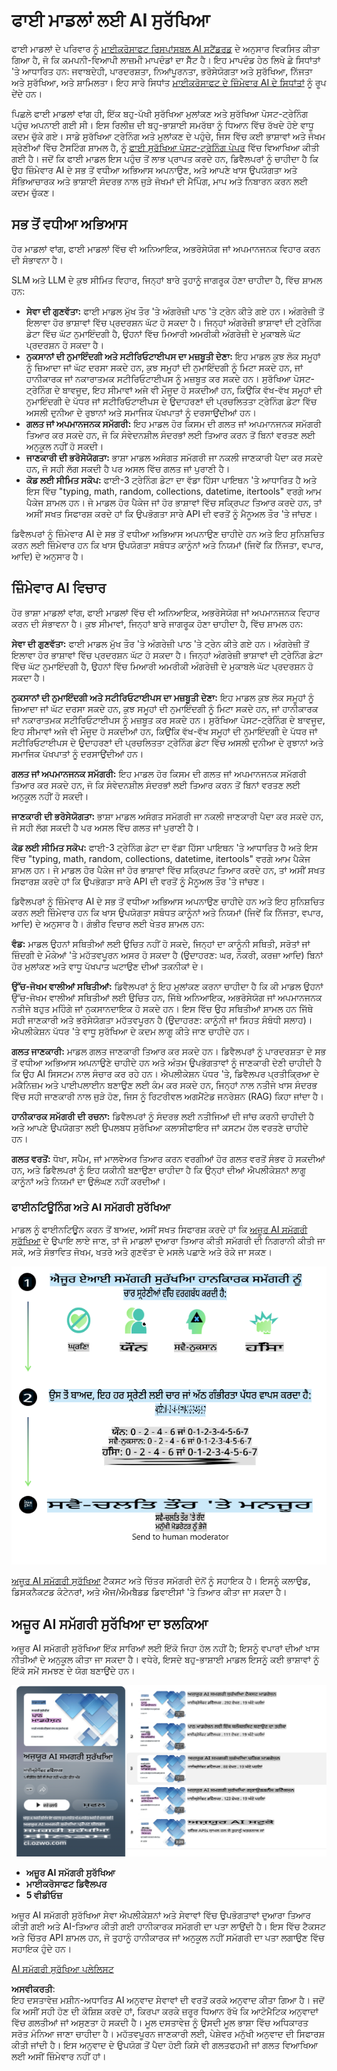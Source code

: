# ਫਾਈ ਮਾਡਲਾਂ ਲਈ AI ਸੁਰੱਖਿਆ

ਫਾਈ ਮਾਡਲਾਂ ਦੇ ਪਰਿਵਾਰ ਨੂੰ [ਮਾਈਕਰੋਸਾਫਟ ਰਿਸਪਾਂਸਬਲ AI ਸਟੈਂਡਰਡ](https://query.prod.cms.rt.microsoft.com/cms/api/am/binary/RE5cmFl) ਦੇ ਅਨੁਸਾਰ ਵਿਕਸਿਤ ਕੀਤਾ ਗਿਆ ਹੈ, ਜੋ ਕਿ ਕਮਪਨੀ-ਵਿਆਪੀ ਲਾਜ਼ਮੀ ਮਾਪਦੰਡਾਂ ਦਾ ਸੈੱਟ ਹੈ। ਇਹ ਮਾਪਦੰਡ ਹੇਠ ਲਿਖੇ ਛੇ ਸਿਧਾਂਤਾਂ 'ਤੇ ਆਧਾਰਿਤ ਹਨ: ਜਵਾਬਦੇਹੀ, ਪਾਰਦਰਸ਼ਤਾ, ਨਿਆਂਪੂਰਨਤਾ, ਭਰੋਸੇਯੋਗਤਾ ਅਤੇ ਸੁਰੱਖਿਆ, ਨਿੱਜਤਾ ਅਤੇ ਸੁਰੱਖਿਆ, ਅਤੇ ਸ਼ਾਮਿਲਤਾ। ਇਹ ਸਾਰੇ ਸਿਧਾਂਤ [ਮਾਈਕਰੋਸਾਫਟ ਦੇ ਜ਼ਿੰਮੇਵਾਰ AI ਦੇ ਸਿਧਾਂਤਾਂ](https://www.microsoft.com/ai/responsible-ai) ਨੂੰ ਰੂਪ ਦੇਂਦੇ ਹਨ।

ਪਿਛਲੇ ਫਾਈ ਮਾਡਲਾਂ ਵਾਂਗ ਹੀ, ਇੱਕ ਬਹੁ-ਪੱਖੀ ਸੁਰੱਖਿਆ ਮੁਲਾਂਕਣ ਅਤੇ ਸੁਰੱਖਿਆ ਪੋਸਟ-ਟ੍ਰੇਨਿੰਗ ਪਹੁੰਚ ਅਪਨਾਈ ਗਈ ਸੀ। ਇਸ ਰਿਲੀਜ਼ ਦੀ ਬਹੁ-ਭਾਸ਼ਾਈ ਸਮਰੱਥਾ ਨੂੰ ਧਿਆਨ ਵਿੱਚ ਰੱਖਦੇ ਹੋਏ ਵਾਧੂ ਕਦਮ ਚੁੱਕੇ ਗਏ। ਸਾਡੇ ਸੁਰੱਖਿਆ ਟ੍ਰੇਨਿੰਗ ਅਤੇ ਮੁਲਾਂਕਣ ਦੇ ਪਹੁੰਚੇ, ਜਿਸ ਵਿੱਚ ਕਈ ਭਾਸ਼ਾਵਾਂ ਅਤੇ ਜੋਖਮ ਸ਼੍ਰੇਣੀਆਂ ਵਿੱਚ ਟੈਸਟਿੰਗ ਸ਼ਾਮਲ ਹੈ, ਨੂੰ [ਫਾਈ ਸੁਰੱਖਿਆ ਪੋਸਟ-ਟ੍ਰੇਨਿੰਗ ਪੇਪਰ](https://arxiv.org/abs/2407.13833) ਵਿੱਚ ਵਿਆਖਿਆ ਕੀਤੀ ਗਈ ਹੈ। ਜਦੋਂ ਕਿ ਫਾਈ ਮਾਡਲ ਇਸ ਪਹੁੰਚ ਤੋਂ ਲਾਭ ਪ੍ਰਾਪਤ ਕਰਦੇ ਹਨ, ਡਿਵੈਲਪਰਾਂ ਨੂੰ ਚਾਹੀਦਾ ਹੈ ਕਿ ਉਹ ਜ਼ਿੰਮੇਵਾਰ AI ਦੇ ਸਭ ਤੋਂ ਵਧੀਆ ਅਭਿਆਸ ਅਪਨਾਉਣ, ਅਤੇ ਆਪਣੇ ਖਾਸ ਉਪਯੋਗਤਾ ਅਤੇ ਸੱਭਿਆਚਾਰਕ ਅਤੇ ਭਾਸ਼ਾਈ ਸੰਦਰਭ ਨਾਲ ਜੁੜੇ ਜੋਖਮਾਂ ਦੀ ਮੈਪਿੰਗ, ਮਾਪ ਅਤੇ ਨਿਬਾਰਨ ਕਰਨ ਲਈ ਕਦਮ ਚੁੱਕਣ।

## ਸਭ ਤੋਂ ਵਧੀਆ ਅਭਿਆਸ

ਹੋਰ ਮਾਡਲਾਂ ਵਾਂਗ, ਫਾਈ ਮਾਡਲਾਂ ਵਿੱਚ ਵੀ ਅਨਿਆਇਕ, ਅਭਰੋਸੇਯੋਗ ਜਾਂ ਅਪਮਾਨਜਨਕ ਵਿਹਾਰ ਕਰਨ ਦੀ ਸੰਭਾਵਨਾ ਹੈ।

SLM ਅਤੇ LLM ਦੇ ਕੁਝ ਸੀਮਿਤ ਵਿਹਾਰ, ਜਿਨ੍ਹਾਂ ਬਾਰੇ ਤੁਹਾਨੂੰ ਜਾਗਰੂਕ ਹੋਣਾ ਚਾਹੀਦਾ ਹੈ, ਵਿੱਚ ਸ਼ਾਮਲ ਹਨ:

- **ਸੇਵਾ ਦੀ ਗੁਣਵੱਤਾ:** ਫਾਈ ਮਾਡਲ ਮੁੱਖ ਤੌਰ 'ਤੇ ਅੰਗਰੇਜ਼ੀ ਪਾਠ 'ਤੇ ਟ੍ਰੇਨ ਕੀਤੇ ਗਏ ਹਨ। ਅੰਗਰੇਜ਼ੀ ਤੋਂ ਇਲਾਵਾ ਹੋਰ ਭਾਸ਼ਾਵਾਂ ਵਿੱਚ ਪ੍ਰਦਰਸ਼ਨ ਘੱਟ ਹੋ ਸਕਦਾ ਹੈ। ਜਿਨ੍ਹਾਂ ਅੰਗਰੇਜ਼ੀ ਭਾਸ਼ਾਵਾਂ ਦੀ ਟ੍ਰੇਨਿੰਗ ਡੇਟਾ ਵਿੱਚ ਘੱਟ ਨੁਮਾਇੰਦਗੀ ਹੈ, ਉਹਨਾਂ ਵਿੱਚ ਮਿਆਰੀ ਅਮਰੀਕੀ ਅੰਗਰੇਜ਼ੀ ਦੇ ਮੁਕਾਬਲੇ ਘੱਟ ਪ੍ਰਦਰਸ਼ਨ ਹੋ ਸਕਦਾ ਹੈ।
- **ਨੁਕਸਾਨਾਂ ਦੀ ਨੁਮਾਇੰਦਗੀ ਅਤੇ ਸਟੀਰਿਓਟਾਈਪਸ ਦਾ ਮਜ਼ਬੂਤੀ ਦੇਣਾ:** ਇਹ ਮਾਡਲ ਕੁਝ ਲੋਕ ਸਮੂਹਾਂ ਨੂੰ ਜ਼ਿਆਦਾ ਜਾਂ ਘੱਟ ਦਰਸਾ ਸਕਦੇ ਹਨ, ਕੁਝ ਸਮੂਹਾਂ ਦੀ ਨੁਮਾਇੰਦਗੀ ਨੂੰ ਮਿਟਾ ਸਕਦੇ ਹਨ, ਜਾਂ ਹਾਨੀਕਾਰਕ ਜਾਂ ਨਕਾਰਾਤਮਕ ਸਟੀਰਿਓਟਾਈਪਸ ਨੂੰ ਮਜ਼ਬੂਤ ਕਰ ਸਕਦੇ ਹਨ। ਸੁਰੱਖਿਆ ਪੋਸਟ-ਟ੍ਰੇਨਿੰਗ ਦੇ ਬਾਵਜੂਦ, ਇਹ ਸੀਮਾਵਾਂ ਅਜੇ ਵੀ ਮੌਜੂਦ ਹੋ ਸਕਦੀਆਂ ਹਨ, ਕਿਉਂਕਿ ਵੱਖ-ਵੱਖ ਸਮੂਹਾਂ ਦੀ ਨੁਮਾਇੰਦਗੀ ਦੇ ਪੱਧਰ ਜਾਂ ਸਟੀਰਿਓਟਾਈਪਸ ਦੇ ਉਦਾਹਰਣਾਂ ਦੀ ਪ੍ਰਚਲਿਤਤਾ ਟ੍ਰੇਨਿੰਗ ਡੇਟਾ ਵਿੱਚ ਅਸਲੀ ਦੁਨੀਆ ਦੇ ਰੁਝਾਨਾਂ ਅਤੇ ਸਮਾਜਿਕ ਪੱਖਪਾਤਾਂ ਨੂੰ ਦਰਸਾਉਂਦੀਆਂ ਹਨ।
- **ਗਲਤ ਜਾਂ ਅਪਮਾਨਜਨਕ ਸਮੱਗਰੀ:** ਇਹ ਮਾਡਲ ਹੋਰ ਕਿਸਮ ਦੀ ਗਲਤ ਜਾਂ ਅਪਮਾਨਜਨਕ ਸਮੱਗਰੀ ਤਿਆਰ ਕਰ ਸਕਦੇ ਹਨ, ਜੋ ਕਿ ਸੰਵੇਦਨਸ਼ੀਲ ਸੰਦਰਭਾਂ ਲਈ ਤਿਆਰ ਕਰਨ ਤੋਂ ਬਿਨਾਂ ਵਰਤਣ ਲਈ ਅਨੁਕੂਲ ਨਹੀਂ ਹੋ ਸਕਦੀ।
- **ਜਾਣਕਾਰੀ ਦੀ ਭਰੋਸੇਯੋਗਤਾ:** ਭਾਸ਼ਾ ਮਾਡਲ ਅਸੰਗਤ ਸਮੱਗਰੀ ਜਾ ਨਕਲੀ ਜਾਣਕਾਰੀ ਪੈਦਾ ਕਰ ਸਕਦੇ ਹਨ, ਜੋ ਸਹੀ ਲੱਗ ਸਕਦੀ ਹੈ ਪਰ ਅਸਲ ਵਿੱਚ ਗਲਤ ਜਾਂ ਪੁਰਾਣੀ ਹੈ।
- **ਕੋਡ ਲਈ ਸੀਮਿਤ ਸਕੋਪ:** ਫਾਈ-3 ਟ੍ਰੇਨਿੰਗ ਡੇਟਾ ਦਾ ਵੱਡਾ ਹਿੱਸਾ ਪਾਇਥਨ 'ਤੇ ਆਧਾਰਿਤ ਹੈ ਅਤੇ ਇਸ ਵਿੱਚ "typing, math, random, collections, datetime, itertools" ਵਰਗੇ ਆਮ ਪੈਕੇਜ ਸ਼ਾਮਲ ਹਨ। ਜੇ ਮਾਡਲ ਹੋਰ ਪੈਕੇਜ ਜਾਂ ਹੋਰ ਭਾਸ਼ਾਵਾਂ ਵਿੱਚ ਸਕ੍ਰਿਪਟ ਤਿਆਰ ਕਰਦੇ ਹਨ, ਤਾਂ ਅਸੀਂ ਸਖਤ ਸਿਫਾਰਸ਼ ਕਰਦੇ ਹਾਂ ਕਿ ਉਪਭੋਗਤਾ ਸਾਰੇ API ਦੀ ਵਰਤੋਂ ਨੂੰ ਮੈਨੂਅਲ ਤੌਰ 'ਤੇ ਜਾਂਚਣ।

ਡਿਵੈਲਪਰਾਂ ਨੂੰ ਜ਼ਿੰਮੇਵਾਰ AI ਦੇ ਸਭ ਤੋਂ ਵਧੀਆ ਅਭਿਆਸ ਅਪਨਾਉਣ ਚਾਹੀਦੇ ਹਨ ਅਤੇ ਇਹ ਸੁਨਿਸ਼ਚਿਤ ਕਰਨ ਲਈ ਜ਼ਿੰਮੇਵਾਰ ਹਨ ਕਿ ਖਾਸ ਉਪਯੋਗਤਾ ਸਬੰਧਤ ਕਾਨੂੰਨਾਂ ਅਤੇ ਨਿਯਮਾਂ (ਜਿਵੇਂ ਕਿ ਨਿੱਜਤਾ, ਵਪਾਰ, ਆਦਿ) ਦੇ ਅਨੁਸਾਰ ਹੈ।

## ਜ਼ਿੰਮੇਵਾਰ AI ਵਿਚਾਰ

ਹੋਰ ਭਾਸ਼ਾ ਮਾਡਲਾਂ ਵਾਂਗ, ਫਾਈ ਮਾਡਲਾਂ ਵਿੱਚ ਵੀ ਅਨਿਆਇਕ, ਅਭਰੋਸੇਯੋਗ ਜਾਂ ਅਪਮਾਨਜਨਕ ਵਿਹਾਰ ਕਰਨ ਦੀ ਸੰਭਾਵਨਾ ਹੈ। ਕੁਝ ਸੀਮਾਵਾਂ, ਜਿਨ੍ਹਾਂ ਬਾਰੇ ਜਾਗਰੂਕ ਹੋਣਾ ਚਾਹੀਦਾ ਹੈ, ਵਿੱਚ ਸ਼ਾਮਲ ਹਨ:

**ਸੇਵਾ ਦੀ ਗੁਣਵੱਤਾ:** ਫਾਈ ਮਾਡਲ ਮੁੱਖ ਤੌਰ 'ਤੇ ਅੰਗਰੇਜ਼ੀ ਪਾਠ 'ਤੇ ਟ੍ਰੇਨ ਕੀਤੇ ਗਏ ਹਨ। ਅੰਗਰੇਜ਼ੀ ਤੋਂ ਇਲਾਵਾ ਹੋਰ ਭਾਸ਼ਾਵਾਂ ਵਿੱਚ ਪ੍ਰਦਰਸ਼ਨ ਘੱਟ ਹੋ ਸਕਦਾ ਹੈ। ਜਿਨ੍ਹਾਂ ਅੰਗਰੇਜ਼ੀ ਭਾਸ਼ਾਵਾਂ ਦੀ ਟ੍ਰੇਨਿੰਗ ਡੇਟਾ ਵਿੱਚ ਘੱਟ ਨੁਮਾਇੰਦਗੀ ਹੈ, ਉਹਨਾਂ ਵਿੱਚ ਮਿਆਰੀ ਅਮਰੀਕੀ ਅੰਗਰੇਜ਼ੀ ਦੇ ਮੁਕਾਬਲੇ ਘੱਟ ਪ੍ਰਦਰਸ਼ਨ ਹੋ ਸਕਦਾ ਹੈ।

**ਨੁਕਸਾਨਾਂ ਦੀ ਨੁਮਾਇੰਦਗੀ ਅਤੇ ਸਟੀਰਿਓਟਾਈਪਸ ਦਾ ਮਜ਼ਬੂਤੀ ਦੇਣਾ:** ਇਹ ਮਾਡਲ ਕੁਝ ਲੋਕ ਸਮੂਹਾਂ ਨੂੰ ਜ਼ਿਆਦਾ ਜਾਂ ਘੱਟ ਦਰਸਾ ਸਕਦੇ ਹਨ, ਕੁਝ ਸਮੂਹਾਂ ਦੀ ਨੁਮਾਇੰਦਗੀ ਨੂੰ ਮਿਟਾ ਸਕਦੇ ਹਨ, ਜਾਂ ਹਾਨੀਕਾਰਕ ਜਾਂ ਨਕਾਰਾਤਮਕ ਸਟੀਰਿਓਟਾਈਪਸ ਨੂੰ ਮਜ਼ਬੂਤ ਕਰ ਸਕਦੇ ਹਨ। ਸੁਰੱਖਿਆ ਪੋਸਟ-ਟ੍ਰੇਨਿੰਗ ਦੇ ਬਾਵਜੂਦ, ਇਹ ਸੀਮਾਵਾਂ ਅਜੇ ਵੀ ਮੌਜੂਦ ਹੋ ਸਕਦੀਆਂ ਹਨ, ਕਿਉਂਕਿ ਵੱਖ-ਵੱਖ ਸਮੂਹਾਂ ਦੀ ਨੁਮਾਇੰਦਗੀ ਦੇ ਪੱਧਰ ਜਾਂ ਸਟੀਰਿਓਟਾਈਪਸ ਦੇ ਉਦਾਹਰਣਾਂ ਦੀ ਪ੍ਰਚਲਿਤਤਾ ਟ੍ਰੇਨਿੰਗ ਡੇਟਾ ਵਿੱਚ ਅਸਲੀ ਦੁਨੀਆ ਦੇ ਰੁਝਾਨਾਂ ਅਤੇ ਸਮਾਜਿਕ ਪੱਖਪਾਤਾਂ ਨੂੰ ਦਰਸਾਉਂਦੀਆਂ ਹਨ।

**ਗਲਤ ਜਾਂ ਅਪਮਾਨਜਨਕ ਸਮੱਗਰੀ:** ਇਹ ਮਾਡਲ ਹੋਰ ਕਿਸਮ ਦੀ ਗਲਤ ਜਾਂ ਅਪਮਾਨਜਨਕ ਸਮੱਗਰੀ ਤਿਆਰ ਕਰ ਸਕਦੇ ਹਨ, ਜੋ ਕਿ ਸੰਵੇਦਨਸ਼ੀਲ ਸੰਦਰਭਾਂ ਲਈ ਤਿਆਰ ਕਰਨ ਤੋਂ ਬਿਨਾਂ ਵਰਤਣ ਲਈ ਅਨੁਕੂਲ ਨਹੀਂ ਹੋ ਸਕਦੀ।

**ਜਾਣਕਾਰੀ ਦੀ ਭਰੋਸੇਯੋਗਤਾ:** ਭਾਸ਼ਾ ਮਾਡਲ ਅਸੰਗਤ ਸਮੱਗਰੀ ਜਾ ਨਕਲੀ ਜਾਣਕਾਰੀ ਪੈਦਾ ਕਰ ਸਕਦੇ ਹਨ, ਜੋ ਸਹੀ ਲੱਗ ਸਕਦੀ ਹੈ ਪਰ ਅਸਲ ਵਿੱਚ ਗਲਤ ਜਾਂ ਪੁਰਾਣੀ ਹੈ।

**ਕੋਡ ਲਈ ਸੀਮਿਤ ਸਕੋਪ:** ਫਾਈ-3 ਟ੍ਰੇਨਿੰਗ ਡੇਟਾ ਦਾ ਵੱਡਾ ਹਿੱਸਾ ਪਾਇਥਨ 'ਤੇ ਆਧਾਰਿਤ ਹੈ ਅਤੇ ਇਸ ਵਿੱਚ "typing, math, random, collections, datetime, itertools" ਵਰਗੇ ਆਮ ਪੈਕੇਜ ਸ਼ਾਮਲ ਹਨ। ਜੇ ਮਾਡਲ ਹੋਰ ਪੈਕੇਜ ਜਾਂ ਹੋਰ ਭਾਸ਼ਾਵਾਂ ਵਿੱਚ ਸਕ੍ਰਿਪਟ ਤਿਆਰ ਕਰਦੇ ਹਨ, ਤਾਂ ਅਸੀਂ ਸਖਤ ਸਿਫਾਰਸ਼ ਕਰਦੇ ਹਾਂ ਕਿ ਉਪਭੋਗਤਾ ਸਾਰੇ API ਦੀ ਵਰਤੋਂ ਨੂੰ ਮੈਨੂਅਲ ਤੌਰ 'ਤੇ ਜਾਂਚਣ।

ਡਿਵੈਲਪਰਾਂ ਨੂੰ ਜ਼ਿੰਮੇਵਾਰ AI ਦੇ ਸਭ ਤੋਂ ਵਧੀਆ ਅਭਿਆਸ ਅਪਨਾਉਣ ਚਾਹੀਦੇ ਹਨ ਅਤੇ ਇਹ ਸੁਨਿਸ਼ਚਿਤ ਕਰਨ ਲਈ ਜ਼ਿੰਮੇਵਾਰ ਹਨ ਕਿ ਖਾਸ ਉਪਯੋਗਤਾ ਸਬੰਧਤ ਕਾਨੂੰਨਾਂ ਅਤੇ ਨਿਯਮਾਂ (ਜਿਵੇਂ ਕਿ ਨਿੱਜਤਾ, ਵਪਾਰ, ਆਦਿ) ਦੇ ਅਨੁਸਾਰ ਹੈ। ਗੰਭੀਰ ਵਿਚਾਰ ਲਈ ਖੇਤਰ ਸ਼ਾਮਲ ਹਨ:

**ਵੰਡ:** ਮਾਡਲ ਉਹਨਾਂ ਸਥਿਤੀਆਂ ਲਈ ਉਚਿਤ ਨਹੀਂ ਹੋ ਸਕਦੇ, ਜਿਨ੍ਹਾਂ ਦਾ ਕਾਨੂੰਨੀ ਸਥਿਤੀ, ਸਰੋਤਾਂ ਜਾਂ ਜ਼ਿੰਦਗੀ ਦੇ ਮੌਕੇਆਂ 'ਤੇ ਮਹੱਤਵਪੂਰਨ ਅਸਰ ਹੋ ਸਕਦਾ ਹੈ (ਉਦਾਹਰਣ: ਘਰ, ਨੌਕਰੀ, ਕਰਜ਼ਾ ਆਦਿ) ਬਿਨਾਂ ਹੋਰ ਮੁਲਾਂਕਣ ਅਤੇ ਵਾਧੂ ਪੱਖਪਾਤ ਘਟਾਉਣ ਦੀਆਂ ਤਕਨੀਕਾਂ ਦੇ।

**ਉੱਚ-ਜੋਖਮ ਵਾਲੀਆਂ ਸਥਿਤੀਆਂ:** ਡਿਵੈਲਪਰਾਂ ਨੂੰ ਇਹ ਮੁਲਾਂਕਣ ਕਰਨਾ ਚਾਹੀਦਾ ਹੈ ਕਿ ਕੀ ਮਾਡਲ ਉਹਨਾਂ ਉੱਚ-ਜੋਖਮ ਵਾਲੀਆਂ ਸਥਿਤੀਆਂ ਲਈ ਉਚਿਤ ਹਨ, ਜਿੱਥੇ ਅਨਿਆਇਕ, ਅਭਰੋਸੇਯੋਗ ਜਾਂ ਅਪਮਾਨਜਨਕ ਨਤੀਜੇ ਬਹੁਤ ਮਹਿੰਗੇ ਜਾਂ ਨੁਕਸਾਨਦਾਇਕ ਹੋ ਸਕਦੇ ਹਨ। ਇਸ ਵਿੱਚ ਉਹ ਸਥਿਤੀਆਂ ਸ਼ਾਮਲ ਹਨ ਜਿੱਥੇ ਸਹੀ ਜਾਣਕਾਰੀ ਅਤੇ ਭਰੋਸੇਯੋਗਤਾ ਮਹੱਤਵਪੂਰਨ ਹੈ (ਉਦਾਹਰਣ: ਕਾਨੂੰਨੀ ਜਾਂ ਸਿਹਤ ਸੰਬੰਧੀ ਸਲਾਹ)। ਐਪਲੀਕੇਸ਼ਨ ਪੱਧਰ 'ਤੇ ਵਾਧੂ ਸੁਰੱਖਿਆ ਦੇ ਕਦਮ ਲਾਗੂ ਕੀਤੇ ਜਾਣ ਚਾਹੀਦੇ ਹਨ।

**ਗਲਤ ਜਾਣਕਾਰੀ:** ਮਾਡਲ ਗਲਤ ਜਾਣਕਾਰੀ ਤਿਆਰ ਕਰ ਸਕਦੇ ਹਨ। ਡਿਵੈਲਪਰਾਂ ਨੂੰ ਪਾਰਦਰਸ਼ਤਾ ਦੇ ਸਭ ਤੋਂ ਵਧੀਆ ਅਭਿਆਸ ਅਪਨਾਉਣੇ ਚਾਹੀਦੇ ਹਨ ਅਤੇ ਅੰਤਮ ਉਪਭੋਗਤਾਵਾਂ ਨੂੰ ਜਾਣਕਾਰੀ ਦੇਣੀ ਚਾਹੀਦੀ ਹੈ ਕਿ ਉਹ AI ਸਿਸਟਮ ਨਾਲ ਸੰਚਾਰ ਕਰ ਰਹੇ ਹਨ। ਐਪਲੀਕੇਸ਼ਨ ਪੱਧਰ 'ਤੇ, ਡਿਵੈਲਪਰ ਪ੍ਰਤੀਕ੍ਰਿਆ ਦੇ ਮਕੈਨਿਜ਼ਮ ਅਤੇ ਪਾਈਪਲਾਈਨ ਬਣਾਉਣ ਲਈ ਕੰਮ ਕਰ ਸਕਦੇ ਹਨ, ਜਿਨ੍ਹਾਂ ਨਾਲ ਨਤੀਜੇ ਖਾਸ ਸੰਦਰਭ ਵਿੱਚ ਸਹੀ ਜਾਣਕਾਰੀ ਨਾਲ ਜੁੜੇ ਹੋਣ, ਜਿਸ ਨੂੰ ਰਿਟਰੀਵਲ ਅਗਮੈਂਟੇਡ ਜਨਰੇਸ਼ਨ (RAG) ਕਿਹਾ ਜਾਂਦਾ ਹੈ।

**ਹਾਨੀਕਾਰਕ ਸਮੱਗਰੀ ਦੀ ਰਚਨਾ:** ਡਿਵੈਲਪਰਾਂ ਨੂੰ ਸੰਦਰਭ ਲਈ ਨਤੀਜਿਆਂ ਦੀ ਜਾਂਚ ਕਰਨੀ ਚਾਹੀਦੀ ਹੈ ਅਤੇ ਆਪਣੇ ਉਪਯੋਗਤਾ ਲਈ ਉਪਲਬਧ ਸੁਰੱਖਿਆ ਕਲਾਸੀਫਾਇਰ ਜਾਂ ਕਸਟਮ ਹੱਲ ਵਰਤਣੇ ਚਾਹੀਦੇ ਹਨ।

**ਗਲਤ ਵਰਤੋਂ:** ਧੋਖਾ, ਸਪੈਮ, ਜਾਂ ਮਾਲਵੇਅਰ ਤਿਆਰ ਕਰਨ ਵਰਗੀਆਂ ਹੋਰ ਗਲਤ ਵਰਤੋਂ ਸੰਭਵ ਹੋ ਸਕਦੀਆਂ ਹਨ, ਅਤੇ ਡਿਵੈਲਪਰਾਂ ਨੂੰ ਇਹ ਯਕੀਨੀ ਬਣਾਉਣਾ ਚਾਹੀਦਾ ਹੈ ਕਿ ਉਨ੍ਹਾਂ ਦੀਆਂ ਐਪਲੀਕੇਸ਼ਨਾਂ ਲਾਗੂ ਕਾਨੂੰਨਾਂ ਅਤੇ ਨਿਯਮਾਂ ਦਾ ਉਲੰਘਣ ਨਹੀਂ ਕਰਦੀਆਂ।

### ਫਾਈਨਟਿਊਨਿੰਗ ਅਤੇ AI ਸਮੱਗਰੀ ਸੁਰੱਖਿਆ

ਮਾਡਲ ਨੂੰ ਫਾਈਨਟਿਊਨ ਕਰਨ ਤੋਂ ਬਾਅਦ, ਅਸੀਂ ਸਖਤ ਸਿਫਾਰਸ਼ ਕਰਦੇ ਹਾਂ ਕਿ [ਅਜ਼ੂਰ AI ਸਮੱਗਰੀ ਸੁਰੱਖਿਆ](https://learn.microsoft.com/azure/ai-services/content-safety/overview) ਦੇ ਉਪਾਇ ਲਾਏ ਜਾਣ, ਤਾਂ ਜੋ ਮਾਡਲਾਂ ਦੁਆਰਾ ਤਿਆਰ ਕੀਤੀ ਸਮੱਗਰੀ ਦੀ ਨਿਗਰਾਨੀ ਕੀਤੀ ਜਾ ਸਕੇ, ਅਤੇ ਸੰਭਾਵਿਤ ਜੋਖਮ, ਖਤਰੇ ਅਤੇ ਗੁਣਵੱਤਾ ਦੇ ਮਸਲੇ ਪਛਾਣੇ ਅਤੇ ਰੋਕੇ ਜਾ ਸਕਣ।

![Phi3AISafety](../../../../../translated_images/01.phi3aisafety.b950fac78d0cda701abf8181b3cfdabf328f70d0d5c096d5ebf842a2db62615f.pa.png)

[ਅਜ਼ੂਰ AI ਸਮੱਗਰੀ ਸੁਰੱਖਿਆ](https://learn.microsoft.com/azure/ai-services/content-safety/overview) ਟੈਕਸਟ ਅਤੇ ਚਿੱਤਰ ਸਮੱਗਰੀ ਦੋਨੋਂ ਨੂੰ ਸਹਾਇਕ ਹੈ। ਇਸਨੂੰ ਕਲਾਉਡ, ਡਿਸਕਨੈਕਟਡ ਕੰਟੇਨਰਾਂ, ਅਤੇ ਐਜ/ਐਮਬੈਡਡ ਡਿਵਾਈਸਾਂ 'ਤੇ ਤਿਆਰ ਕੀਤਾ ਜਾ ਸਕਦਾ ਹੈ।

## ਅਜ਼ੂਰ AI ਸਮੱਗਰੀ ਸੁਰੱਖਿਆ ਦਾ ਝਲਕਿਆ

ਅਜ਼ੂਰ AI ਸਮੱਗਰੀ ਸੁਰੱਖਿਆ ਇੱਕ ਸਾਰਿਆਂ ਲਈ ਇੱਕੋ ਜਿਹਾ ਹੱਲ ਨਹੀਂ ਹੈ; ਇਸਨੂੰ ਵਪਾਰਾਂ ਦੀਆਂ ਖਾਸ ਨੀਤੀਆਂ ਦੇ ਅਨੁਕੂਲ ਕੀਤਾ ਜਾ ਸਕਦਾ ਹੈ। ਵਧੇਰੇ, ਇਸਦੇ ਬਹੁ-ਭਾਸ਼ਾਈ ਮਾਡਲ ਇਸਨੂੰ ਕਈ ਭਾਸ਼ਾਵਾਂ ਨੂੰ ਇੱਕੋ ਸਮੇਂ ਸਮਝਣ ਦੇ ਯੋਗ ਬਣਾਉਂਦੇ ਹਨ।

![AIContentSafety](../../../../../translated_images/01.AIcontentsafety.da9a83e9538e688418877be04138e05621b0ab1222565ac2761e28677a59fdb4.pa.png)

- **ਅਜ਼ੂਰ AI ਸਮੱਗਰੀ ਸੁਰੱਖਿਆ**
- **ਮਾਈਕਰੋਸਾਫਟ ਡਿਵੈਲਪਰ**
- **5 ਵੀਡੀਓਜ਼**

ਅਜ਼ੂਰ AI ਸਮੱਗਰੀ ਸੁਰੱਖਿਆ ਸੇਵਾ ਐਪਲੀਕੇਸ਼ਨਾਂ ਅਤੇ ਸੇਵਾਵਾਂ ਵਿੱਚ ਉਪਭੋਗਤਾਵਾਂ ਦੁਆਰਾ ਤਿਆਰ ਕੀਤੀ ਗਈ ਅਤੇ AI-ਤਿਆਰ ਕੀਤੀ ਗਈ ਹਾਨੀਕਾਰਕ ਸਮੱਗਰੀ ਦਾ ਪਤਾ ਲਾਉਂਦੀ ਹੈ। ਇਸ ਵਿੱਚ ਟੈਕਸਟ ਅਤੇ ਚਿੱਤਰ API ਸ਼ਾਮਲ ਹਨ, ਜੋ ਤੁਹਾਨੂੰ ਹਾਨੀਕਾਰਕ ਜਾਂ ਅਨੁਕੂਲ ਨਹੀਂ ਸਮੱਗਰੀ ਦਾ ਪਤਾ ਲਗਾਉਣ ਵਿੱਚ ਸਹਾਇਕ ਹੁੰਦੇ ਹਨ।

[AI ਸਮੱਗਰੀ ਸੁਰੱਖਿਆ ਪਲੇਲਿਸਟ](https://www.youtube.com/playlist?list=PLlrxD0HtieHjaQ9bJjyp1T7FeCbmVcPkQ)

**ਅਸਵੀਕਰਤੀ**:  
ਇਹ ਦਸਤਾਵੇਜ਼ ਮਸ਼ੀਨ-ਅਧਾਰਿਤ AI ਅਨੁਵਾਦ ਸੇਵਾਵਾਂ ਦੀ ਵਰਤੋਂ ਕਰਕੇ ਅਨੁਵਾਦ ਕੀਤਾ ਗਿਆ ਹੈ। ਜਦੋਂ ਕਿ ਅਸੀਂ ਸਹੀ ਹੋਣ ਦੀ ਕੋਸ਼ਿਸ਼ ਕਰਦੇ ਹਾਂ, ਕਿਰਪਾ ਕਰਕੇ ਜ਼ਰੂਰ ਧਿਆਨ ਰੱਖੋ ਕਿ ਆਟੋਮੈਟਿਕ ਅਨੁਵਾਦਾਂ ਵਿੱਚ ਗਲਤੀਆਂ ਜਾਂ ਅਸੁਣਤਾ ਹੋ ਸਕਦੀ ਹੈ। ਮੂਲ ਦਸਤਾਵੇਜ਼ ਨੂੰ ਉਸਦੀ ਮੂਲ ਭਾਸ਼ਾ ਵਿੱਚ ਅਧਿਕਾਰਤ ਸਰੋਤ ਮੰਨਿਆ ਜਾਣਾ ਚਾਹੀਦਾ ਹੈ। ਮਹੱਤਵਪੂਰਨ ਜਾਣਕਾਰੀ ਲਈ, ਪੇਸ਼ੇਵਰ ਮਨੁੱਖੀ ਅਨੁਵਾਦ ਦੀ ਸਿਫਾਰਸ਼ ਕੀਤੀ ਜਾਂਦੀ ਹੈ। ਇਸ ਅਨੁਵਾਦ ਦੇ ਉਪਯੋਗ ਤੋਂ ਪੈਦਾ ਹੋਈ ਕਿਸੇ ਵੀ ਗਲਤਫਹਮੀ ਜਾਂ ਗਲਤ ਵਿਆਖਿਆ ਲਈ ਅਸੀਂ ਜ਼ਿੰਮੇਵਾਰ ਨਹੀਂ ਹਾਂ।